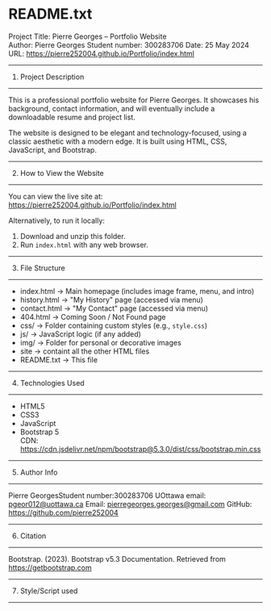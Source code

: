 README.txt
==========

Project Title: Pierre Georges – Portfolio Website  
Author: Pierre Georges
Student number: 300283706
Date: 25 May 2024  
URL: https://pierre252004.github.io/Portfolio/index.html

-----------------------
1. Project Description
-----------------------
This is a professional portfolio website for Pierre Georges. It showcases his background, contact information, and will eventually include a downloadable resume and project list.

The website is designed to be elegant and technology-focused, using a classic aesthetic with a modern edge. It is built using HTML, CSS, JavaScript, and Bootstrap.

-----------------------
2. How to View the Website
-----------------------
You can view the live site at:  
https://pierre252004.github.io/Portfolio/index.html

Alternatively, to run it locally:
1. Download and unzip this folder.
2. Run `index.html` with any web browser.

-----------------------
3. File Structure
-----------------------
- index.html          → Main homepage (includes image frame, menu, and intro)
- history.html        → "My History" page (accessed via menu)
- contact.html        → "My Contact" page (accessed via menu)
- 404.html            → Coming Soon / Not Found page
- css/                → Folder containing custom styles (e.g., `style.css`)
- js/                 → JavaScript logic (if any added)
- img/                → Folder for personal or decorative images
- site                → containt all the other HTML files
- README.txt          → This file

-----------------------
4. Technologies Used
-----------------------
- HTML5
- CSS3
- JavaScript
- Bootstrap 5  
  CDN: https://cdn.jsdelivr.net/npm/bootstrap@5.3.0/dist/css/bootstrap.min.css

-----------------------
5. Author Info
-----------------------
Pierre GeorgesStudent number:300283706
UOttawa email: pgeor012@uottawa.ca
Email: pierregeorges.georges@gmail.com
GitHub: https://github.com/pierre252004

-----------------------
6. Citation
-----------------------
Bootstrap. (2023). Bootstrap v5.3 Documentation. Retrieved from https://getbootstrap.com

-----------------------
7. Style/Script used
-----------------------
<link href="https://cdn.jsdelivr.net/npm/bootstrap@5.3.0/dist/css/bootstrap.min.css " rel="stylesheet">
<script src="https://cdn.jsdelivr.net/npm/bootstrap@5.3.0/dist/js/bootstrap.bundle.min.js "></script>
